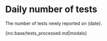 ﻿# Daily number of tests

The number of tests newly reported on {date}.

{inc:base/tests_processed.md|modals}